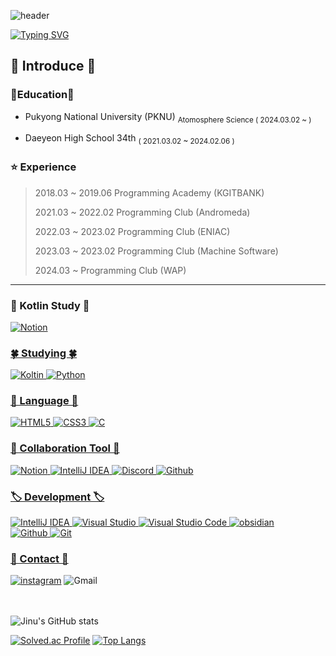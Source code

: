 ![header](https://capsule-render.vercel.app/api?type=transparent&color=9966FF&height=180&section=header&text=ᴊɪɴᴜ+&fontSize=90&fontColor=FBFAFF&animation=blink) 

[![Typing SVG](https://readme-typing-svg.demolab.com/?lines=Welcome+To+My+GitHub;Have+a+Good+Time!:3)](https://git.io/typing-svg)

## 🎵 Introduce 🎵


### 🏫Education🏫

* Pukyong National University (PKNU) <sub> Atomosphere Science ( 2024.03.02 ~ ) </sub>

* Daeyeon High School 34th <sub> ( 2021.03.02 ~ 2024.02.06 ) </sub>



### ⭐ Experience
> 2018.03 ~ 2019.06 Programming Academy (KGITBANK)
> 
> 2021.03 ~ 2022.02 Programming Club (Andromeda)
> 
> 2022.03 ~ 2023.02  Programming Club (ENIAC)
>
> 2023.03 ~ 2023.02 Programming Club (Machine Software)
> 
> 2024.03 ~ Programming Club (WAP)


<hr/>

### 📖 Kotlin Study 📖
<a href="ttps://www.notion.so/Kotlin-Study-2a16086f9999426a9846fa77fea8013e?pvs=48&pvs=4"><img alt="Notion" src="https://img.shields.io/badge/Notion-000000.svg?&style=flat&logo=Notion&logoColor=white" />


### 🍀 Studying 🍀
<img alt="Koltin" src ="https://img.shields.io/badge/Kotlin-7F52FF.svg?&style=flat&logo=Kotlin&logoColor=black"> <img alt="Python" src ="https://img.shields.io/badge/Python-3776AB.svg?&style=flat&logo=Python&logoColor=white"> 


### 📃 Language 📃
<img alt="HTML5" src ="https://img.shields.io/badge/HTML5-E34F26.svg?&style=flat&logo=HTML5&logoColor=white"> <img alt="CSS3" src ="https://img.shields.io/badge/CSS3 -1572B6.svg?&style=flat&logo=CSS3&logoColor=white">
<img alt="C" src ="https://img.shields.io/badge/C-A8B9CC.svg?&style=flat&logo=C&logoColor=white">


### 🏢 Collaboration Tool 🏢
<img alt="Notion" src="https://img.shields.io/badge/Notion-000000.svg?&style=flat&logo=Notion&logoColor=white"> <img alt="IntelliJ IDEA" src="https://img.shields.io/badge/Intellij Idea-000000.svg?&style=flat&logo=IntelliJ IDEA&logoColor=white"> <img alt="Discord" src="https://img.shields.io/badge/Discord-5865F2.svg?&style=flat&logo=Discord&logoColor=white"> <img alt="Github" src="https://img.shields.io/badge/GitHub-181717?&style=flat&logo=github&logoColor=white">

### 🏷️ Development 🏷️
<img alt="IntelliJ IDEA" src="https://img.shields.io/badge/Intellij Idea-000000.svg?&style=flat&logo=IntelliJ IDEA&logoColor=white"> <img alt="Visual Studio" src="https://img.shields.io/badge/Visual Studio-5C2D91.svg?&style=flat&logo=visualstudio&logoColor=white"> <img alt="Visual Studio Code" src="https://img.shields.io/badge/Visual Studio Code-007ACC.svg?&style=flat&logo=visualstudiocode&logoColor=white">  <img alt="obsidian" src="https://img.shields.io/badge/Obsidian-7C3AED.svg?&style=flat&logo=obsidian&logoColor=white">  
<img alt="Github" src="https://img.shields.io/badge/GitHub-181717?&style=flat&logo=github&logoColor=white"> <img alt="Git" src="https://img.shields.io/badge/Git-F05032?&style=flat&logo=git&logoColor=white">

### 💮 Contact 💮
<a href="https://www.instagram.com/x._.inu/"> <img alt="instagram" src="https://img.shields.io/badge/Instagram-E4405F.svg?&style=flat&logo=Instagram&logoColor=white" /></a>
<img alt="Gmail" src="https://img.shields.io/badge/x__1nu@pukyong.ac.kr-EA4335?&style=flat&logo=Gmail&logoColor=white" />


<br/><br/>
![Jinu's GitHub stats](https://github-readme-stats.vercel.app/api?username=Jinu219&show_icons=true&theme=cobalt)

[![Solved.ac Profile](http://mazassumnida.wtf/api/v2/generate_badge?boj=jinu219)](https://solved.ac/jinu219/) [![Top Langs](https://github-readme-stats.vercel.app/api/top-langs/?username=Jinu219)](https://github.com/jinu219/github-readme-stats&layout=compat)



